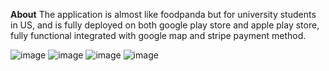 **About**
The application is almost like foodpanda but for university students in US, and is fully deployed on both google play store and apple play store, fully functional integrated with google map and stripe payment method.

![image](https://github.com/user-attachments/assets/95937085-7a90-48be-877f-a23dd77298df)
![image](https://github.com/user-attachments/assets/85d8e334-c6e4-483c-bbd9-4ada58d5769b)
![image](https://github.com/user-attachments/assets/1b4645be-231a-4e44-9e1b-fde04811ae1c)
![image](https://github.com/user-attachments/assets/7183de6a-875c-4ef5-bdb7-6a7a1812eae6)


